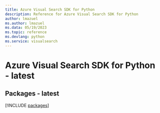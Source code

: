 ```yaml
---
title: Azure Visual Search SDK for Python
description: Reference for Azure Visual Search SDK for Python
author: lmazuel
ms.author: lmazuel
ms.data: 05/19/2023
ms.topic: reference
ms.devlang: python
ms.service: visualsearch
---
```

# Azure Visual Search SDK for Python - latest
## Packages - latest
[!INCLUDE [packages](visual-search-index.md)]